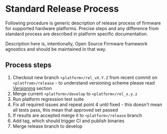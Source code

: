 # Standard Release Process

Following procedure is generic description of release process of firmware for
supported hardware platforms. Precise steps and any difference from standard
process are described in platform specific documentation.

Description here is, intentionally, Open Source Firmware framework agnostics
and should be maintained in that way.

## Process steps

1. Checkout new branch `<platform>/rel_vX.Y.Z` from recent commit on
   `<platfrom>/release` - to understand versioning scheme please read
   [Versioning](versioning.md) section
2. Merge current `<platform>/develop` to `<platform>/rel_x.y.z`
3. Run platform regression test suite
4. Fix all required issues and repeat point 4 until fixed - this doesn't mean
   all tests pass, this mean that approved set passed
5. If results are accepted merge it to `<platform>/release` branch
6. Add tag, which should trigger CI and publish binaries
7. Merge release branch to develop

